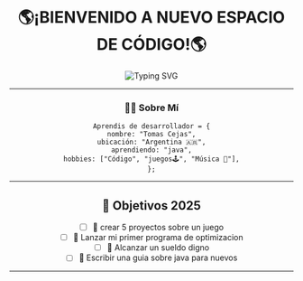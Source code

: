 <div align="center">

#  🌎¡BIENVENIDO A NUEVO ESPACIO DE CÓDIGO!🌎

<img src="https://readme-typing-svg.herokuapp.com?font=Fira+Code&size=32&duration=2800&pause=2000&color=A855F7&center=true&vCenter=true&width=940&lines=Novato+De+Java;Fanatico+De+los+videojuegos;Amante+De+Los+Survival" alt="Typing SVG" />


---

### 👨‍💻 Sobre Mí

```Aprendiendo java
Aprendis de desarrollador = {
nombre: "Tomas Cejas",
ubicación: "Argentina 🇦🇷",
aprendiendo: "java",
hobbies: ["Código", "juegos🕹️", "Música 🎵"],
};
```

---



## 🎯 Objetivos 2025

- [ ] 🔄 crear 5 proyectos sobre un juego
- [ ] 🔄 Lanzar mi primer programa de optimizacion 
- [ ] 🔄 Alcanzar un sueldo digno 
- [ ] 📅 Escribir una guia sobre java para nuevos

---


</div>
